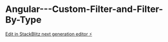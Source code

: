 # Angular---Custom-Filter-and-Filter-By-Type

[Edit in StackBlitz next generation editor ⚡️](https://stackblitz.com/~/github.com/kishanhari54/Angular---Custom-Filter-and-Filter-By-Type)